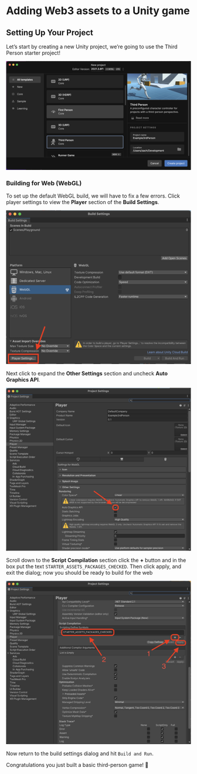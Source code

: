 # Adding Web3 assets to a Unity game

## Setting Up Your Project

Let’s start by creating a new Unity project, we’re going to use the Third Person starter project!

![third-person-template](docs/setting-up-your-project/img/third-person-template.png)

### Building for Web (WebGL)

To set up the default WebGL build, we will have to fix a few errors. Click player settings to view the **Player** section of the **Build Settings**.

![build-screen](docs/setting-up-your-project/img/build-screen.png)

Next click to expand the **Other Settings** section and uncheck **Auto Graphics API**.

![player-settings](docs/setting-up-your-project/img/player-settings.png)

Scroll down to the **Script Compilation** section click the **+** button and in the box put the text `STARTER_ASSETS_PACKAGES_CHECKED`. Then click apply, and exit the dialog; now you should be ready to build for the web

![STARTER_ASSETS_PACKAGES_CHECKED](docs/setting-up-your-project/img/STARTER_ASSETS_PACKAGES_CHECKED.png)

Now return to the build settings dialog and hit `Build and Run`.

Congratulations you just built a basic third-person game! 🥳
